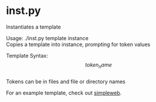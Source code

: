 inst.py
=======

Instantiates a template

Usage: ./inst.py template instance  
Copies a template into instance, prompting for token values

Template Syntax: $$token_name$$  
Tokens can be in files and file or directory names

For an example template, check out [simpleweb](https://github.com/a12x/simpleweb).
